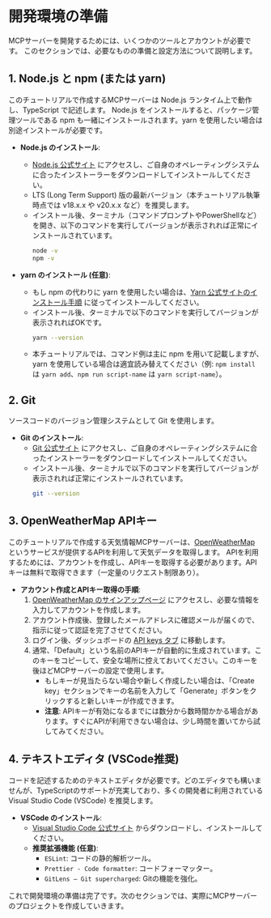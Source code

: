 # 開発環境の準備

MCPサーバーを開発するためには、いくつかのツールとアカウントが必要です。
このセクションでは、必要なものの準備と設定方法について説明します。

## 1. Node.js と npm (または yarn)

このチュートリアルで作成するMCPサーバーは Node.js ランタイム上で動作し、TypeScript で記述します。
Node.js をインストールすると、パッケージ管理ツールである npm も一緒にインストールされます。yarn を使用したい場合は別途インストールが必要です。

*   **Node.js のインストール**:
    *   [Node.js 公式サイト](https://nodejs.org/) にアクセスし、ご自身のオペレーティングシステムに合ったインストーラーをダウンロードしてインストールしてください。
    *   LTS (Long Term Support) 版の最新バージョン（本チュートリアル執筆時点では v18.x.x や v20.x.x など）を推奨します。
    *   インストール後、ターミナル（コマンドプロンプトやPowerShellなど）を開き、以下のコマンドを実行してバージョンが表示されれば正常にインストールされています。
        ```bash
        node -v
        npm -v
        ```

*   **yarn のインストール (任意)**:
    *   もし npm の代わりに yarn を使用したい場合は、[Yarn 公式サイトのインストール手順](https://classic.yarnpkg.com/en/docs/install) に従ってインストールしてください。
    *   インストール後、ターミナルで以下のコマンドを実行してバージョンが表示されればOKです。
        ```bash
        yarn --version
        ```
    *   本チュートリアルでは、コマンド例は主に npm を用いて記載しますが、yarn を使用している場合は適宜読み替えてください（例: `npm install` は `yarn add`、`npm run script-name` は `yarn script-name`）。

## 2. Git

ソースコードのバージョン管理システムとして Git を使用します。

*   **Git のインストール**:
    *   [Git 公式サイト](https://git-scm.com/downloads) にアクセスし、ご自身のオペレーティングシステムに合ったインストーラーをダウンロードしてインストールしてください。
    *   インストール後、ターミナルで以下のコマンドを実行してバージョンが表示されれば正常にインストールされています。
        ```bash
        git --version
        ```

## 3. OpenWeatherMap APIキー

このチュートリアルで作成する天気情報MCPサーバーは、[OpenWeatherMap](https://openweathermap.org/) というサービスが提供するAPIを利用して天気データを取得します。
APIを利用するためには、アカウントを作成し、APIキーを取得する必要があります。APIキーは無料で取得できます（一定量のリクエスト制限あり）。

*   **アカウント作成とAPIキー取得の手順**:
    1.  [OpenWeatherMap のサインアップページ](https://home.openweathermap.org/users/sign_up) にアクセスし、必要な情報を入力してアカウントを作成します。
    2.  アカウント作成後、登録したメールアドレスに確認メールが届くので、指示に従って認証を完了させてください。
    3.  ログイン後、ダッシュボードの [API keys タブ](https://home.openweathermap.org/api_keys) に移動します。
    4.  通常、「Default」という名前のAPIキーが自動的に生成されています。このキーをコピーして、安全な場所に控えておいてください。このキーを後ほどMCPサーバーの設定で使用します。
        *   もしキーが見当たらない場合や新しく作成したい場合は、「Create key」セクションでキーの名前を入力して「Generate」ボタンをクリックすると新しいキーが作成できます。
        *   **注意**: APIキーが有効になるまでには数分から数時間かかる場合があります。すぐにAPIが利用できない場合は、少し時間を置いてから試してみてください。

## 4. テキストエディタ (VSCode推奨)

コードを記述するためのテキストエディタが必要です。どのエディタでも構いませんが、TypeScriptのサポートが充実しており、多くの開発者に利用されている Visual Studio Code (VSCode) を推奨します。

*   **VSCode のインストール**:
    *   [Visual Studio Code 公式サイト](https://code.visualstudio.com/) からダウンロードし、インストールしてください。
    *   **推奨拡張機能 (任意)**:
        *   `ESLint`: コードの静的解析ツール。
        *   `Prettier - Code formatter`: コードフォーマッター。
        *   `GitLens — Git supercharged`: Gitの機能を強化。

これで開発環境の準備は完了です。次のセクションでは、実際にMCPサーバーのプロジェクトを作成していきます。